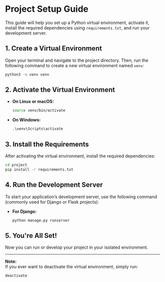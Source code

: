 # Project Setup Guide

This guide will help you set up a Python virtual environment, activate it, install the required dependencies using `requirements.txt`, and run your development server.

## 1. Create a Virtual Environment

Open your terminal and navigate to the project directory. Then, run the following command to create a new virtual environment named `venv`:

```bash
python3 -m venv venv
```

## 2. Activate the Virtual Environment

- **On Linux or macOS:**

    ```bash
    source venv/bin/activate
    ```

- **On Windows:**

    ```cmd
    .\venv\Scripts\activate
    ```

## 3. Install the Requirements

After activating the virtual environment, install the required dependencies:

```bash
cd project
pip install -r requirements.txt
```

## 4. Run the Development Server

To start your application’s development server, use the following command (commonly used for Django or Flask projects):

- **For Django:**

    ```bash
    python manage.py runserver
    ```

## 5. You're All Set!

Now you can run or develop your project in your isolated environment.

---

**Note:**  
If you ever want to deactivate the virtual environment, simply run:

```bash
deactivate
```
